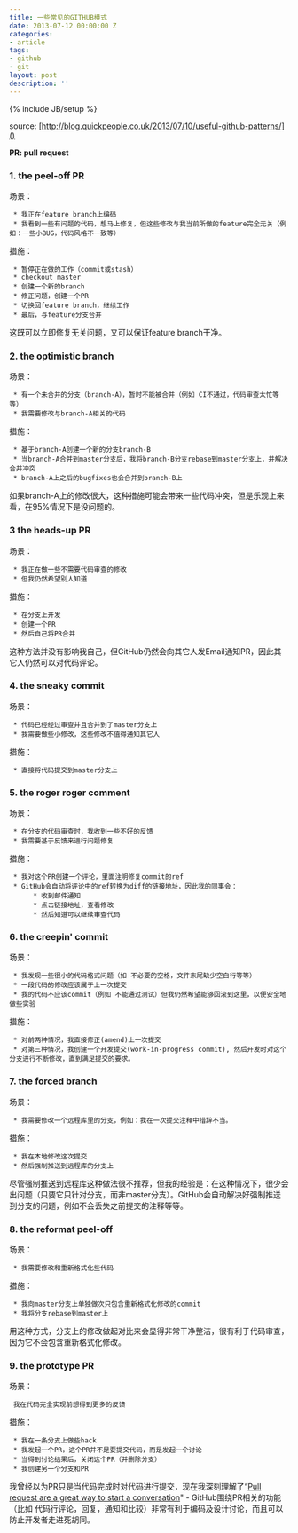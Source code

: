 ```yaml
---
title: 一些常见的GITHUB模式
date: 2013-07-12 00:00:00 Z
categories:
- article
tags:
- github
- git
layout: post
description: ''
---
```


{% include JB/setup %}

source: [http://blog.quickpeople.co.uk/2013/07/10/useful-github-patterns/]()


__PR: pull request__

### 1. the peel-off PR

场景：

     * 我正在feature branch上编码
     * 我看到一些有问题的代码，想马上修复，但这些修改与我当前所做的feature完全无关（例如：一些小BUG，代码风格不一致等）

措施：

     * 暂停正在做的工作（commit或stash）
     * checkout master
     * 创建一个新的branch
     * 修正问题，创建一个PR
     * 切换回feature branch，继续工作
     * 最后，与feature分支合并

这既可以立即修复无关问题，又可以保证feature branch干净。

### 2. the optimistic branch

场景：

     * 有一个未合并的分支（branch-A），暂时不能被合并（例如 CI不通过，代码审查太忙等等）
     * 我需要修改与branch-A相关的代码

措施：

     * 基于branch-A创建一个新的分支branch-B
     * 当branch-A合并到master分支后，我将branch-B分支rebase到master分支上，并解决合并冲突
     * branch-A上之后的bugfixes也会合并到branch-B上

如果branch-A上的修改很大，这种措施可能会带来一些代码冲突，但是乐观上来看，在95%情况下是没问题的。

### 3 the heads-up PR

场景：

     * 我正在做一些不需要代码审查的修改
     * 但我仍然希望别人知道

措施：

     * 在分支上开发
     * 创建一个PR
     * 然后自己将PR合并

这种方法并没有影响我自己，但GitHub仍然会向其它人发Email通知PR，因此其它人仍然可以对代码评论。

### 4. the sneaky commit

场景：

     * 代码已经经过审查并且合并到了master分支上
     * 我需要做些小修改，这些修改不值得通知其它人

措施：

     * 直接将代码提交到master分支上

### 5. the roger roger comment

场景：

     * 在分支的代码审查时，我收到一些不好的反馈
     * 我需要基于反馈来进行问题修复

措施：

     * 我对这个PR创建一个评论，里面注明修复commit的ref
     * GitHub会自动将评论中的ref转换为diff的链接地址，因此我的同事会：
          * 收到邮件通知
          * 点击链接地址，查看修改
          * 然后知道可以继续审查代码

### 6. the creepin' commit

场景：

     * 我发现一些很小的代码格式问题（如 不必要的空格，文件末尾缺少空白行等等）
     * 一段代码的修改应该属于上一次提交
     * 我的代码不应该commit（例如 不能通过测试）但我仍然希望能够回滚到这里，以便安全地做些实验

措施：

     * 对前两种情况，我直接修正(amend)上一次提交
     * 对第三种情况，我创建一个开发提交(work-in-progress commit), 然后开发时对这个分支进行不断修改，直到满足提交的要求。

### 7. the forced branch

场景：

     * 我需要修改一个远程库里的分支，例如：我在一次提交注释中措辞不当。

措施：

     * 我在本地修改这次提交
     * 然后强制推送到远程库的分支上

尽管强制推送到远程库这种做法很不推荐，但我的经验是：在这种情况下，很少会出问题（只要它只针对分支，而非master分支）。GitHub会自动解决好强制推送到分支的问题，例如不会丢失之前提交的注释等等。

### 8. the reformat peel-off

场景：

     * 我需要修改和重新格式化些代码

措施：

     * 我向master分支上单独做次只包含重新格式化修改的commit
     * 我将分支rebase到master上

用这种方式，分支上的修改做起对比来会显得非常干净整洁，很有利于代码审查，因为它不会包含重新格式化修改。

### 9. the prototype PR

场景：

     我在代码完全实现前想得到更多的反馈

措施：

     * 我在一条分支上做些hack
     * 我发起一个PR，这个PR并不是要提交代码，而是发起一个讨论
     * 当得到讨论结果后，关闭这个PR（并删除分支）
     * 我创建另一个分支和PR

我曾经以为PR只是当代码完成时对代码进行提交，现在我深刻理解了“[Pull request are a great way to start a conversation](https://github.com/blog/1124-how-we-use-pull-requests-to-build-github)" - GitHub围绕PR相关的功能（比如 代码行评论，回复，通知和比较）非常有利于编码及设计讨论，而且可以防止开发者走进死胡同。

